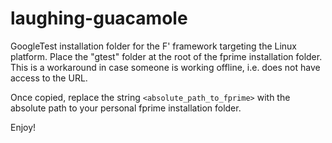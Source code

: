 # laughing-guacamole

GoogleTest installation folder for the F' framework targeting the Linux platform. Place the "gtest" folder at the root of the fprime installation folder. This is a workaround in case someone is working offline, i.e. does not have access to the URL.

Once copied, replace the string `<absolute_path_to_fprime>` with the absolute path to your personal fprime installation folder.

Enjoy!